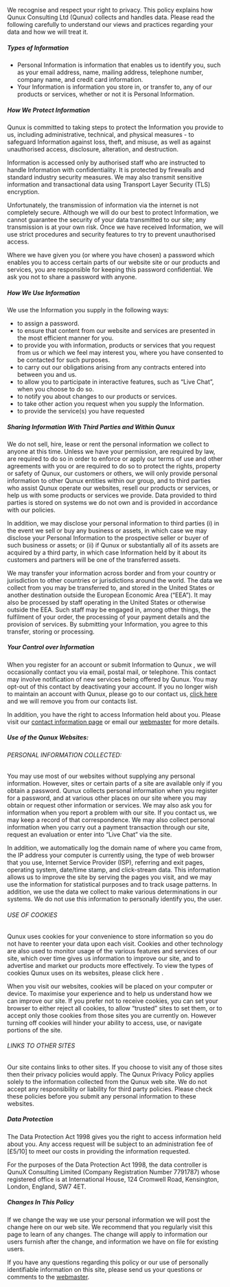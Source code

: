 We recognise and respect your right to privacy. This policy explains how Qunux Consulting Ltd (Qunux) collects and handles data. Please read the following carefully to understand our views and practices regarding your data and how we will treat it.

##### Types of Information

 - Personal Information is information that enables us to identify you,
   such as your email address, name, mailing address, telephone number,
   company name, and credit card information.
 - Your Information is information you store in, or transfer to, any of our  products or services, whether or not it is Personal Information.

##### How We Protect Information

Qunux is committed to taking steps to protect the Information you provide to us, including administrative, technical, and physical measures - to safeguard Information against loss, theft, and misuse, as well as against unauthorised access, disclosure, alteration, and destruction.

Information is accessed only by authorised staff who are instructed to handle Information with confidentiality. It is protected by firewalls and standard industry security measures. We may also transmit sensitive information and transactional data using Transport Layer Security (TLS) encryption.

Unfortunately, the transmission of information via the internet is not completely secure. Although we will do our best to protect Information, we cannot guarantee the security of your data transmitted to our site; any transmission is at your own risk. Once we have received Information, we will use strict procedures and security features to try to prevent unauthorised access.

Where we have given you (or where you have chosen) a password which enables you to access certain parts of our website site or our products and services, you are responsible for keeping this password confidential. We ask you not to share a password with anyone.

##### How We Use Information

We use the Information you supply in the following ways:

 - to assign a password.
 - to ensure that content from our website and services are presented in
   the most efficient manner for you.
 - to provide you with information, products or services that you
   request from us or which we feel may interest you, where you have
   consented to be contacted for such purposes.
 - to carry out our obligations arising from any contracts entered into
   between you and us.
 - to allow you to participate in interactive features, such as “Live
   Chat”, when you choose to do so.
 - to notify you about changes to our products or services.
 - to take other action you request when you supply the Information.
 - to provide the service(s) you have requested

##### Sharing Information With Third Parties and Within Qunux

We do not sell, hire, lease or rent the personal information we collect to anyone at this time. Unless we have your permission, are required by law, are required to do so in order to enforce or apply our terms of use and other agreements with you or are required to do so to protect the rights, property or safety of Qunux, our customers or others, we will only provide personal information to other Qunux entities within our group, and to third parties who assist Qunux operate our websites, resell our products or services, or help us with some products or services we provide. Data provided to third parties is stored on systems we do not own and is provided in accordance with our policies.

In addition, we may disclose your personal information to third parties (i) in the event we sell or buy any business or assets, in which case we may disclose your Personal Information to the prospective seller or buyer of such business or assets; or (ii) if Qunux or substantially all of its assets are acquired by a third party, in which case Information held by it about its customers and partners will be one of the transferred assets.

We may transfer your information across border and from your country or jurisdiction to other countries or jurisdictions around the world. The data we collect from you may be transferred to, and stored in the United States or another destination outside the European Economic Area (“EEA”). It may also be processed by staff operating in the United States or otherwise outside the EEA. Such staff may be engaged in, among other things, the fulfilment of your order, the processing of your payment details and the provision of services. By submitting your Information, you agree to this transfer, storing or processing.

##### Your Control over Information

When you register for an account or submit Information to Qunux , we will occasionally contact you via email, postal mail, or telephone. This contact may involve notification of new services being offered by Qunux. You may opt-out of this contact by deactivating your account. If you no longer wish to maintain an account with Qunux, please go to our contact us, [click here](mailto:support@qunux.com) and we will remove you from our contacts list.

In addition, you have the right to access Information held about you. Please visit our [contact information page](/contact-us) or email our [webmaster](mailto:webmaster@qunux.com) for more details.

##### Use of the Qunux Websites:

###### PERSONAL INFORMATION COLLECTED:

You may use most of our websites without supplying any personal information. However, sites or certain parts of a site are available only if you obtain a password. Qunux collects personal information when you register for a password, and at various other places on our site where you may obtain or request other information or services. We may also ask you for information when you report a problem with our site. If you contact us, we may keep a record of that correspondence. We may also collect personal information when you carry out a payment transaction through our site, request an evaluation or enter into “Live Chat” via the site.

In addition, we automatically log the domain name of where you came from, the IP address your computer is currently using, the type of web browser that you use, Internet Service Provider (ISP), referring and exit pages, operating system, date/time stamp, and click-stream data. This information allows us to improve the site by serving the pages you visit, and we may use the information for statistical purposes and to track usage patterns. In addition, we use the data we collect to make various determinations in our systems. We do not use this information to personally identify you, the user.

###### USE OF COOKIES

Qunux uses cookies for your convenience to store information so you do not have to reenter your data upon each visit. Cookies and other technology are also used to monitor usage of the various features and services of our site, which over time gives us information to improve our site, and to advertise and market our products more effectively. To view the types of cookies Qunux uses on its websites, please click here .

When you visit our websites, cookies will be placed on your computer or device. To maximise your experience and to help us understand how we can improve our site. If you prefer not to receive cookies, you can set your browser to either reject all cookies, to allow “trusted” sites to set them, or to accept only those cookies from those sites you are currently on. However turning off cookies will hinder your ability to access, use, or navigate portions of the site.

###### LINKS TO OTHER SITES

Our site contains links to other sites. If you choose to visit any of those sites then their privacy policies would apply. The Qunux Privacy Policy applies solely to the information collected from the Qunux web site. We do not accept any responsibility or liability for third party policies. Please check these policies before you submit any personal information to these websites.

##### Data Protection

The Data Protection Act 1998 gives you the right to access information held about you. Any access request will be subject to an administration fee of [£5/10] to meet our costs in providing the information requested.

For the purposes of the Data Protection Act 1998, the data controller is QunuX Consulting Limited (Company Registration Number 7791787) whose registered office is at International House, 124 Cromwell Road, Kensington, London, England, SW7 4ET.

##### Changes In This Policy

If we change the way we use your personal information we will post the change here on our web site. We recommend that you regularly visit this page to learn of any changes. The change will apply to information our users furnish after the change, and information we have on file for existing users.

If you have any questions regarding this policy or our use of personally identifiable information on this site, please send us your questions or comments to the [webmaster](mailto:webmaster@qunux.com).
